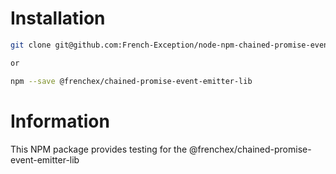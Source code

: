 # Installation

```bash
git clone git@github.com:French-Exception/node-npm-chained-promise-event-emitter-lib.git

or

npm --save @frenchex/chained-promise-event-emitter-lib
```

# Information

This NPM package provides testing for the @frenchex/chained-promise-event-emitter-lib

